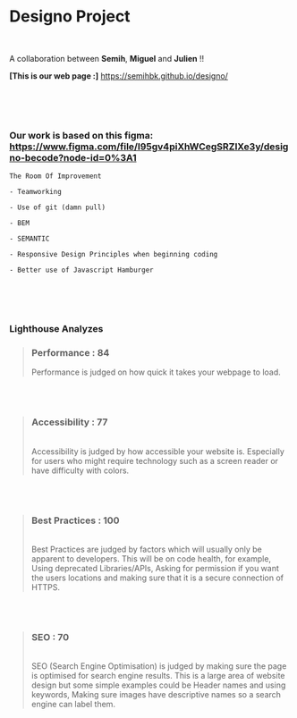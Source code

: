 # Designo Project

</br>

A collaboration between **Semih**, **Miguel** and **Julien** !!

**[This is our web page :]** https://semihbk.github.io/designo/

</br>
</br>
</br>

 ### Our work is based on this figma: https://www.figma.com/file/l95gv4piXhWCegSRZIXe3y/designo-becode?node-id=0%3A1
 


```
The Room Of Improvement 

- Teamworking

- Use of git (damn pull)

- BEM

- SEMANTIC

- Responsive Design Principles when beginning coding

- Better use of Javascript Hamburger
```

</br>
</br>
</br>

### Lighthouse Analyzes



> ### Performance : 84 
> Performance is judged on how quick it takes your webpage to load.

</br>
</br>

> ### Accessibility : 77
> </br>
> Accessibility is judged by how accessible your website is. Especially for users who might
> require technology such as a screen reader or have difficulty with colors.

</br>
</br>

> ### Best Practices : 100
> </br>
> Best Practices are judged by factors which will usually only be apparent to developers. This
> will be on code health, for example, Using deprecated Libraries/APIs, Asking for permission
> if you want the users locations and making sure that it is a secure connection of HTTPS.

</br>
</br>

> ### SEO : 70
> </br>
> SEO (Search Engine Optimisation) is judged by making sure the page is optimised for search
> engine results. This is a large area of website design but some simple examples could be
> Header names and using keywords, Making sure images have descriptive names so a search
> engine can label them.
</br>
</br>


</br>
</br>


